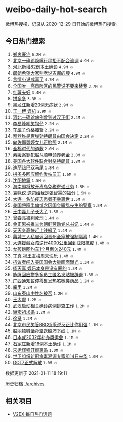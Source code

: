 # weibo-daily-hot-search

微博热搜榜，记录从 2020-12-29 日开始的微博热门搜索。

## 今日热门搜索

<!-- BEGIN -->

1. [郑爽豪宅](https://s.weibo.com/weibo?q=%23%E9%83%91%E7%88%BD%E8%B1%AA%E5%AE%85%23&Refer=top) `6.2M 🔥`
1. [北京一确诊隐瞒行程拒不配合流调](https://s.weibo.com/weibo?q=%23%E5%8C%97%E4%BA%AC%E4%B8%80%E7%A1%AE%E8%AF%8A%E9%9A%90%E7%9E%92%E8%A1%8C%E7%A8%8B%E6%8B%92%E4%B8%8D%E9%85%8D%E5%90%88%E6%B5%81%E8%B0%83%23&Refer=top) `4.9M 🔥`
1. [河北新增82例本土确诊](https://s.weibo.com/weibo?q=%23%E6%B2%B3%E5%8C%97%E6%96%B0%E5%A2%9E82%E4%BE%8B%E6%9C%AC%E5%9C%9F%E7%A1%AE%E8%AF%8A%23&Refer=top) `4.9M 🔥`
1. [郎朗希望大家别老说吉娜的腰](https://s.weibo.com/weibo?q=%E9%83%8E%E6%9C%97%E5%B8%8C%E6%9C%9B%E5%A4%A7%E5%AE%B6%E5%88%AB%E8%80%81%E8%AF%B4%E5%90%89%E5%A8%9C%E7%9A%84%E8%85%B0&Refer=top) `4.9M 🔥`
1. [言情小说成真了](https://s.weibo.com/weibo?q=%23%E8%A8%80%E6%83%85%E5%B0%8F%E8%AF%B4%E6%88%90%E7%9C%9F%E4%BA%86%23&Refer=top) `4.7M 🔥`
1. [全国唯一高风险区的民警说不要来替我](https://s.weibo.com/weibo?q=%23%E5%85%A8%E5%9B%BD%E5%94%AF%E4%B8%80%E9%AB%98%E9%A3%8E%E9%99%A9%E5%8C%BA%E7%9A%84%E6%B0%91%E8%AD%A6%E8%AF%B4%E4%B8%8D%E8%A6%81%E6%9D%A5%E6%9B%BF%E6%88%91%23&Refer=top) `3.7M 🔥`
1. [红薯夫妇](https://s.weibo.com/weibo?q=%E7%BA%A2%E8%96%AF%E5%A4%AB%E5%A6%87&Refer=top) `3.4M 🔥`
1. [拼多多](https://s.weibo.com/weibo?q=%E6%8B%BC%E5%A4%9A%E5%A4%9A&Refer=top) `3.3M 🔥`
1. [黑龙江新增20例无症状](https://s.weibo.com/weibo?q=%23%E9%BB%91%E9%BE%99%E6%B1%9F%E6%96%B0%E5%A2%9E20%E4%BE%8B%E6%97%A0%E7%97%87%E7%8A%B6%23&Refer=top) `2.9M 🔥`
1. [王一博 误机](https://s.weibo.com/weibo?q=%E7%8E%8B%E4%B8%80%E5%8D%9A%20%E8%AF%AF%E6%9C%BA&Refer=top) `2.9M 🔥`
1. [河北一确诊病例曾到过汉正街](https://s.weibo.com/weibo?q=%23%E6%B2%B3%E5%8C%97%E4%B8%80%E7%A1%AE%E8%AF%8A%E7%97%85%E4%BE%8B%E6%9B%BE%E5%88%B0%E8%BF%87%E6%B1%89%E6%AD%A3%E8%A1%97%23&Refer=top) `2.4M 🔥`
1. [李易峰嘲笑狗仔](https://s.weibo.com/weibo?q=%E6%9D%8E%E6%98%93%E5%B3%B0%E5%98%B2%E7%AC%91%E7%8B%97%E4%BB%94&Refer=top) `2.2M 🔥`
1. [车厘子价格腰斩](https://s.weibo.com/weibo?q=%23%E8%BD%A6%E5%8E%98%E5%AD%90%E4%BB%B7%E6%A0%BC%E8%85%B0%E6%96%A9%23&Refer=top) `2.2M 🔥`
1. [拜登称是否弹劾特朗普由国会决定](https://s.weibo.com/weibo?q=%E6%8B%9C%E7%99%BB%E7%A7%B0%E6%98%AF%E5%90%A6%E5%BC%B9%E5%8A%BE%E7%89%B9%E6%9C%97%E6%99%AE%E7%94%B1%E5%9B%BD%E4%BC%9A%E5%86%B3%E5%AE%9A&Refer=top) `2.2M 🔥`
1. [向佐郭碧婷女儿正脸照](https://s.weibo.com/weibo?q=%E5%90%91%E4%BD%90%E9%83%AD%E7%A2%A7%E5%A9%B7%E5%A5%B3%E5%84%BF%E6%AD%A3%E8%84%B8%E7%85%A7&Refer=top) `2.1M 🔥`
1. [全棉时代的道歉](https://s.weibo.com/weibo?q=%E5%85%A8%E6%A3%89%E6%97%B6%E4%BB%A3%E7%9A%84%E9%81%93%E6%AD%89&Refer=top) `2.0M 🔥`
1. [素媛案罪犯赵斗顺申领养老金](https://s.weibo.com/weibo?q=%E7%B4%A0%E5%AA%9B%E6%A1%88%E7%BD%AA%E7%8A%AF%E8%B5%B5%E6%96%97%E9%A1%BA%E7%94%B3%E9%A2%86%E5%85%BB%E8%80%81%E9%87%91&Refer=top) `2.0M 🔥`
1. [美国各大软件联合封杀特朗普](https://s.weibo.com/weibo?q=%23%E7%BE%8E%E5%9B%BD%E5%90%84%E5%A4%A7%E8%BD%AF%E4%BB%B6%E8%81%94%E5%90%88%E5%B0%81%E6%9D%80%E7%89%B9%E6%9C%97%E6%99%AE%23&Refer=top) `1.8M 🔥`
1. [迪丽热巴双马尾](https://s.weibo.com/weibo?q=%23%E8%BF%AA%E4%B8%BD%E7%83%AD%E5%B7%B4%E5%8F%8C%E9%A9%AC%E5%B0%BE%23&Refer=top) `1.8M 🔥`
1. [拼多多回应解约发帖员工](https://s.weibo.com/weibo?q=%E6%8B%BC%E5%A4%9A%E5%A4%9A%E5%9B%9E%E5%BA%94%E8%A7%A3%E7%BA%A6%E5%8F%91%E5%B8%96%E5%91%98%E5%B7%A5&Refer=top) `1.6M 🔥`
1. [沈阳地震](https://s.weibo.com/weibo?q=%23%E6%B2%88%E9%98%B3%E5%9C%B0%E9%9C%87%23&Refer=top) `1.5M 🔥`
1. [海南即将放开离岛免税寄递业务](https://s.weibo.com/weibo?q=%E6%B5%B7%E5%8D%97%E5%8D%B3%E5%B0%86%E6%94%BE%E5%BC%80%E7%A6%BB%E5%B2%9B%E5%85%8D%E7%A8%8E%E5%AF%84%E9%80%92%E4%B8%9A%E5%8A%A1&Refer=top) `1.5M 🔥`
1. [袁咏仪 送包给我是张智霖的福分](https://s.weibo.com/weibo?q=%E8%A2%81%E5%92%8F%E4%BB%AA%20%E9%80%81%E5%8C%85%E7%BB%99%E6%88%91%E6%98%AF%E5%BC%A0%E6%99%BA%E9%9C%96%E7%9A%84%E7%A6%8F%E5%88%86&Refer=top) `1.5M 🔥`
1. [大连一名防疫志愿者不幸离世](https://s.weibo.com/weibo?q=%23%E5%A4%A7%E8%BF%9E%E4%B8%80%E5%90%8D%E9%98%B2%E7%96%AB%E5%BF%97%E6%84%BF%E8%80%85%E4%B8%8D%E5%B9%B8%E7%A6%BB%E4%B8%96%23&Refer=top) `1.5M 🔥`
1. [美国将降半旗悼念因国会骚乱丧生的警察](https://s.weibo.com/weibo?q=%23%E7%BE%8E%E5%9B%BD%E5%B0%86%E9%99%8D%E5%8D%8A%E6%97%97%E6%82%BC%E5%BF%B5%E5%9B%A0%E5%9B%BD%E4%BC%9A%E9%AA%9A%E4%B9%B1%E4%B8%A7%E7%94%9F%E7%9A%84%E8%AD%A6%E5%AF%9F%23&Refer=top) `1.5M 🔥`
1. [王中磊儿子长大了](https://s.weibo.com/weibo?q=%E7%8E%8B%E4%B8%AD%E7%A3%8A%E5%84%BF%E5%AD%90%E9%95%BF%E5%A4%A7%E4%BA%86&Refer=top) `1.5M 🔥`
1. [曾春亮被判死刑](https://s.weibo.com/weibo?q=%E6%9B%BE%E6%98%A5%E4%BA%AE%E8%A2%AB%E5%88%A4%E6%AD%BB%E5%88%91&Refer=top) `1.4M 🔥`
1. [金正恩被推举为朝鲜劳动党总书记](https://s.weibo.com/weibo?q=%23%E9%87%91%E6%AD%A3%E6%81%A9%E8%A2%AB%E6%8E%A8%E4%B8%BE%E4%B8%BA%E6%9C%9D%E9%B2%9C%E5%8A%B3%E5%8A%A8%E5%85%9A%E6%80%BB%E4%B9%A6%E8%AE%B0%23&Refer=top) `1.4M 🔥`
1. [天天身高快赶上钱枫了](https://s.weibo.com/weibo?q=%23%E5%A4%A9%E5%A4%A9%E8%BA%AB%E9%AB%98%E5%BF%AB%E8%B5%B6%E4%B8%8A%E9%92%B1%E6%9E%AB%E4%BA%86%23&Refer=top) `1.4M 🔥`
1. [藁城三人私自返回晋州全家被强制隔离](https://s.weibo.com/weibo?q=%23%E8%97%81%E5%9F%8E%E4%B8%89%E4%BA%BA%E7%A7%81%E8%87%AA%E8%BF%94%E5%9B%9E%E6%99%8B%E5%B7%9E%E5%85%A8%E5%AE%B6%E8%A2%AB%E5%BC%BA%E5%88%B6%E9%9A%94%E7%A6%BB%23&Refer=top) `1.4M 🔥`
1. [大连援藏女孩逆行4000公里回到沈阳抗疫](https://s.weibo.com/weibo?q=%23%E5%A4%A7%E8%BF%9E%E6%8F%B4%E8%97%8F%E5%A5%B3%E5%AD%A9%E9%80%86%E8%A1%8C4000%E5%85%AC%E9%87%8C%E5%9B%9E%E5%88%B0%E6%B2%88%E9%98%B3%E6%8A%97%E7%96%AB%23&Refer=top) `1.4M 🔥`
1. [女孩跑网约车1个月倒欠240元](https://s.weibo.com/weibo?q=%23%E5%A5%B3%E5%AD%A9%E8%B7%91%E7%BD%91%E7%BA%A6%E8%BD%A61%E4%B8%AA%E6%9C%88%E5%80%92%E6%AC%A0240%E5%85%83%23&Refer=top) `1.4M 🔥`
1. [丁真 祝王友梅周末快乐](https://s.weibo.com/weibo?q=%E4%B8%81%E7%9C%9F%20%E7%A5%9D%E7%8E%8B%E5%8F%8B%E6%A2%85%E5%91%A8%E6%9C%AB%E5%BF%AB%E4%B9%90&Refer=top) `1.4M 🔥`
1. [抗议者闯入美国国会大量画面曝光](https://s.weibo.com/weibo?q=%23%E6%8A%97%E8%AE%AE%E8%80%85%E9%97%AF%E5%85%A5%E7%BE%8E%E5%9B%BD%E5%9B%BD%E4%BC%9A%E5%A4%A7%E9%87%8F%E7%94%BB%E9%9D%A2%E6%9B%9D%E5%85%89%23&Refer=top) `1.3M 🔥`
1. [杨天真 娱乐本身是没有圈的](https://s.weibo.com/weibo?q=%E6%9D%A8%E5%A4%A9%E7%9C%9F%20%E5%A8%B1%E4%B9%90%E6%9C%AC%E8%BA%AB%E6%98%AF%E6%B2%A1%E6%9C%89%E5%9C%88%E7%9A%84&Refer=top) `1.3M 🔥`
1. [脉脉回应拼多多员工匿名发贴被辞退](https://s.weibo.com/weibo?q=%23%E8%84%89%E8%84%89%E5%9B%9E%E5%BA%94%E6%8B%BC%E5%A4%9A%E5%A4%9A%E5%91%98%E5%B7%A5%E5%8C%BF%E5%90%8D%E5%8F%91%E8%B4%B4%E8%A2%AB%E8%BE%9E%E9%80%80%23&Refer=top) `1.3M 🔥`
1. [广西通知暂停零售发热咳嗽类药品](https://s.weibo.com/weibo?q=%23%E5%B9%BF%E8%A5%BF%E9%80%9A%E7%9F%A5%E6%9A%82%E5%81%9C%E9%9B%B6%E5%94%AE%E5%8F%91%E7%83%AD%E5%92%B3%E5%97%BD%E7%B1%BB%E8%8D%AF%E5%93%81%23&Refer=top) `1.2M 🔥`
1. [库里](https://s.weibo.com/weibo?q=%E5%BA%93%E9%87%8C&Refer=top) `1.2M 🔥`
1. [山东泰山中性名被否](https://s.weibo.com/weibo?q=%E5%B1%B1%E4%B8%9C%E6%B3%B0%E5%B1%B1%E4%B8%AD%E6%80%A7%E5%90%8D%E8%A2%AB%E5%90%A6&Refer=top) `1.2M 🔥`
1. [王太虚](https://s.weibo.com/weibo?q=%E7%8E%8B%E5%A4%AA%E8%99%9A&Refer=top) `1.2M 🔥`
1. [武汉启动相关确诊病例排查工作](https://s.weibo.com/weibo?q=%23%E6%AD%A6%E6%B1%89%E5%90%AF%E5%8A%A8%E7%9B%B8%E5%85%B3%E7%A1%AE%E8%AF%8A%E7%97%85%E4%BE%8B%E6%8E%92%E6%9F%A5%E5%B7%A5%E4%BD%9C%23&Refer=top) `1.2M 🔥`
1. [谢宏祖求婚](https://s.weibo.com/weibo?q=%E8%B0%A2%E5%AE%8F%E7%A5%96%E6%B1%82%E5%A9%9A&Refer=top) `1.2M 🔥`
1. [徐贤](https://s.weibo.com/weibo?q=%E5%BE%90%E8%B4%A4&Refer=top) `1.2M 🔥`
1. [北京市民笑答BBC街采说反正比你们强](https://s.weibo.com/weibo?q=%23%E5%8C%97%E4%BA%AC%E5%B8%82%E6%B0%91%E7%AC%91%E7%AD%94BBC%E8%A1%97%E9%87%87%E8%AF%B4%E5%8F%8D%E6%AD%A3%E6%AF%94%E4%BD%A0%E4%BB%AC%E5%BC%BA%23&Refer=top) `1.1M 🔥`
1. [赵丽颖喊话孙坚送殷沛下线](https://s.weibo.com/weibo?q=%23%E8%B5%B5%E4%B8%BD%E9%A2%96%E5%96%8A%E8%AF%9D%E5%AD%99%E5%9D%9A%E9%80%81%E6%AE%B7%E6%B2%9B%E4%B8%8B%E7%BA%BF%23&Refer=top) `1.1M 🔥`
1. [日本或2032年补办奥运会](https://s.weibo.com/weibo?q=%23%E6%97%A5%E6%9C%AC%E6%88%962032%E5%B9%B4%E8%A1%A5%E5%8A%9E%E5%A5%A5%E8%BF%90%E4%BC%9A%23&Refer=top) `1.1M 🔥`
1. [石家庄新增16例本土确诊](https://s.weibo.com/weibo?q=%23%E7%9F%B3%E5%AE%B6%E5%BA%84%E6%96%B0%E5%A2%9E16%E4%BE%8B%E6%9C%AC%E5%9C%9F%E7%A1%AE%E8%AF%8A%23&Refer=top) `1.1M 🔥`
1. [宋运辉程开颜离婚](https://s.weibo.com/weibo?q=%23%E5%AE%8B%E8%BF%90%E8%BE%89%E7%A8%8B%E5%BC%80%E9%A2%9C%E7%A6%BB%E5%A9%9A%23&Refer=top) `1.0M 🔥`
1. [世卫组织新冠病毒溯源专家组14日来华](https://s.weibo.com/weibo?q=%23%E4%B8%96%E5%8D%AB%E7%BB%84%E7%BB%87%E6%96%B0%E5%86%A0%E7%97%85%E6%AF%92%E6%BA%AF%E6%BA%90%E4%B8%93%E5%AE%B6%E7%BB%8414%E6%97%A5%E6%9D%A5%E5%8D%8E%23&Refer=top) `1.0M 🔥`
1. [GOT7正式解散](https://s.weibo.com/weibo?q=%23GOT7%E6%AD%A3%E5%BC%8F%E8%A7%A3%E6%95%A3%23&Refer=top) `1.0M 🔥`

数据更新于 2021-01-11 18:19:11

<!-- END -->

历史归档 [./archives](./archives)

## 相关项目

- [V2EX 每日热门话题](https://github.com/realLeonardo/v2ex-daily-hot-topic)
